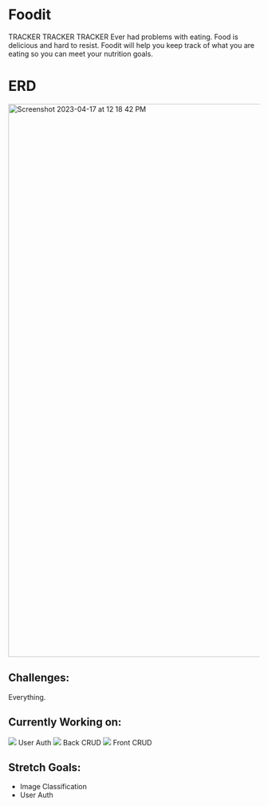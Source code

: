 # Foodit

TRACKER TRACKER TRACKER
Ever had problems with eating. Food is delicious and hard to resist. Foodit will help you keep track of what you are eating so you can meet your nutrition goals.

# ERD

<img width="1109" alt="Screenshot 2023-04-17 at 12 18 42 PM" src="https://user-images.githubusercontent.com/76601270/232548633-796c8baa-4d65-4b0b-8a3b-d2618450416f.png">


## Challenges:
Everything.


## Currently Working on:
![](https://geps.dev/progress/60?dangerColor=800000&successColor=ff9900&successColor=006600) User Auth
![](https://geps.dev/progress/55?dangerColor=800000&successColor=ff9900&warningColor=006600) Back CRUD
![](https://geps.dev/progress/35?dangerColor=800000&successColor=ff9900&successColor=006600) Front CRUD
## Stretch Goals:
 - Image Classification
 - User Auth

 
